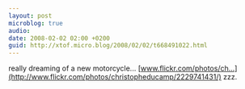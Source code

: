```yaml
---
layout: post
microblog: true
audio: 
date: 2008-02-02 02:00 +0200
guid: http://xtof.micro.blog/2008/02/02/t668491022.html
---
```

really dreaming of a new motorcycle... [www.flickr.com/photos/ch...](http://www.flickr.com/photos/christopheducamp/2229741431/)  zzz.

